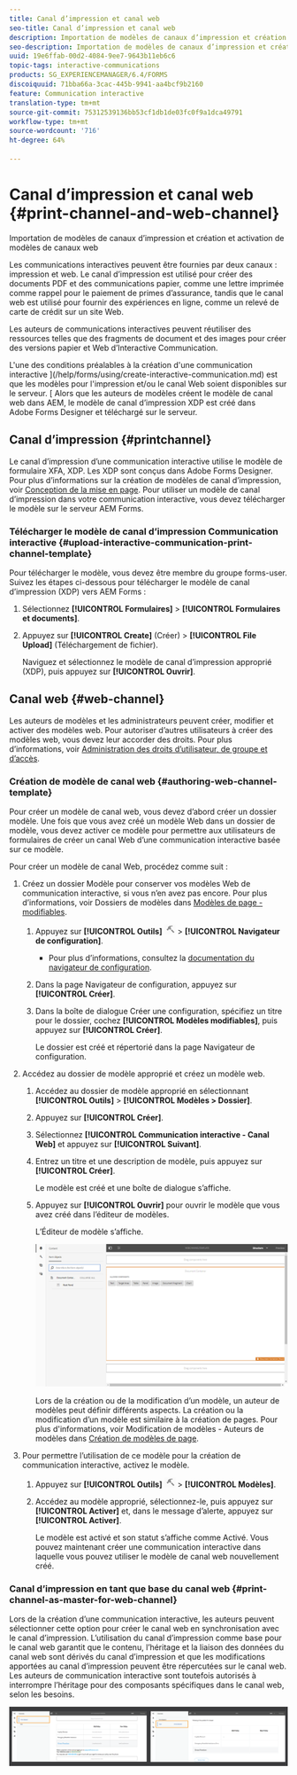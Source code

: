 ```yaml
---
title: Canal d’impression et canal web
seo-title: Canal d’impression et canal web
description: Importation de modèles de canaux d’impression et création et activation de modèles de canaux web
seo-description: Importation de modèles de canaux d’impression et création et activation de modèles de canaux web
uuid: 19e6ffab-00d2-4084-9ee7-9643b11eb6c6
topic-tags: interactive-communications
products: SG_EXPERIENCEMANAGER/6.4/FORMS
discoiquuid: 71bba66a-3cac-445b-9941-aa4bcf9b2160
feature: Communication interactive
translation-type: tm+mt
source-git-commit: 75312539136bb53cf1db1de03fc0f9a1dca49791
workflow-type: tm+mt
source-wordcount: '716'
ht-degree: 64%

---
```



# Canal d’impression et canal web {#print-channel-and-web-channel}

Importation de modèles de canaux d’impression et création et activation de modèles de canaux web

Les communications interactives peuvent être fournies par deux canaux : impression et web. Le canal d’impression est utilisé pour créer des documents PDF et des communications papier, comme une lettre imprimée comme rappel pour le paiement de primes d’assurance, tandis que le canal web est utilisé pour fournir des expériences en ligne, comme un relevé de carte de crédit sur un site Web.

Les auteurs de communications interactives peuvent réutiliser des ressources telles que des fragments de document et des images pour créer des versions papier et Web d’Interactive Communication.

L&#39;une des conditions préalables à la création d&#39;une communication interactive ](/help/forms/using/create-interactive-communication.md) est que les modèles pour l&#39;impression et/ou le canal Web soient disponibles sur le serveur. [ Alors que les auteurs de modèles créent le modèle de canal web dans AEM, le modèle de canal d’impression XDP est créé dans Adobe Forms Designer et téléchargé sur le serveur.

## Canal d’impression {#printchannel}

Le canal d’impression d’une communication interactive utilise le modèle de formulaire XFA, XDP. Les XDP sont conçus dans Adobe Forms Designer. Pour plus d’informations sur la création de modèles de canal d’impression, voir [Conception de la mise en page](/help/forms/using/layout-design-details.md). Pour utiliser un modèle de canal d’impression dans votre communication interactive, vous devez télécharger le modèle sur le serveur AEM Forms.

### Télécharger le modèle de canal d’impression Communication interactive {#upload-interactive-communication-print-channel-template}

Pour télécharger le modèle, vous devez être membre du groupe forms-user. Suivez les étapes ci-dessous pour télécharger le modèle de canal d’impression (XDP) vers AEM Forms :

1. Sélectionnez **[!UICONTROL Formulaires]** > **[!UICONTROL Formulaires et documents]**.

1. Appuyez sur **[!UICONTROL Create]** (Créer) > **[!UICONTROL File Upload]** (Téléchargement de fichier). 

   Naviguez et sélectionnez le modèle de canal d’impression approprié (XDP), puis appuyez sur **[!UICONTROL Ouvrir]**.

## Canal web {#web-channel}

Les auteurs de modèles et les administrateurs peuvent créer, modifier et activer des modèles web. Pour autoriser d’autres utilisateurs à créer des modèles web, vous devez leur accorder des droits. Pour plus d’informations, voir [Administration des droits d’utilisateur, de groupe et d’accès](/help/sites-administering/user-group-ac-admin.md).

### Création de modèle de canal web {#authoring-web-channel-template}

Pour créer un modèle de canal web, vous devez d’abord créer un dossier modèle. Une fois que vous avez créé un modèle Web dans un dossier de modèle, vous devez activer ce modèle pour permettre aux utilisateurs de formulaires de créer un canal Web d’une communication interactive basée sur ce modèle.

Pour créer un modèle de canal Web, procédez comme suit :

1. Créez un dossier Modèle pour conserver vos modèles Web de communication interactive, si vous n’en avez pas encore. Pour plus d’informations, voir Dossiers de modèles dans [Modèles de page - modifiables](/help/sites-developing/page-templates-editable.md).

   1. Appuyez sur **[!UICONTROL Outils]** ![outils-1](assets/tools-1.png) > **[!UICONTROL Navigateur de configuration]**.
      * Pour plus d’informations, consultez la [documentation du navigateur de configuration](/help/sites-administering/configurations.md).
   1. Dans la page Navigateur de configuration, appuyez sur **[!UICONTROL Créer]**.
   1. Dans la boîte de dialogue Créer une configuration, spécifiez un titre pour le dossier, cochez **[!UICONTROL Modèles modifiables]**, puis appuyez sur **[!UICONTROL Créer]**.

      Le dossier est créé et répertorié dans la page Navigateur de configuration.

1. Accédez au dossier de modèle approprié et créez un modèle web.

   1. Accédez au dossier de modèle approprié en sélectionnant **[!UICONTROL Outils]** > **[!UICONTROL Modèles > Dossier]**.
   1. Appuyez sur **[!UICONTROL Créer]**.
   1. Sélectionnez **[!UICONTROL Communication interactive - Canal Web]** et appuyez sur **[!UICONTROL Suivant]**.
   1. Entrez un titre et une description de modèle, puis appuyez sur **[!UICONTROL Créer]**.

      Le modèle est créé et une boîte de dialogue s’affiche.

   1. Appuyez sur **[!UICONTROL Ouvrir]** pour ouvrir le modèle que vous avez créé dans l’éditeur de modèles.

      L’Éditeur de modèle s’affiche.

      ![webchanneltemplate](assets/webchanneltemplate.png)

      Lors de la création ou de la modification d’un modèle, un auteur de modèles peut définir différents aspects. La création ou la modification d’un modèle est similaire à la création de pages. Pour plus d&#39;informations, voir Modification de modèles - Auteurs de modèles dans [Création de modèles de page](/help/sites-authoring/templates.md).

1. Pour permettre l’utilisation de ce modèle pour la création de communication interactive, activez le modèle.

   1. Appuyez sur **[!UICONTROL Outils]** ![outils-1](assets/tools-1.png) > **[!UICONTROL Modèles]**.
   1. Accédez au modèle approprié, sélectionnez-le, puis appuyez sur **[!UICONTROL Activer]** et, dans le message d’alerte, appuyez sur **[!UICONTROL Activer]**.

      Le modèle est activé et son statut s’affiche comme Activé. Vous pouvez maintenant créer une communication interactive dans laquelle vous pouvez utiliser le modèle de canal web nouvellement créé.

### Canal d’impression en tant que base du canal web {#print-channel-as-master-for-web-channel}

Lors de la création d’une communication interactive, les auteurs peuvent sélectionner cette option pour créer le canal web en synchronisation avec le canal d’impression. L’utilisation du canal d’impression comme base pour le canal web garantit que le contenu, l’héritage et la liaison des données du canal web sont dérivés du canal d’impression et que les modifications apportées au canal d’impression peuvent être répercutées sur le canal web. Les auteurs de communication interactive sont toutefois autorisés à interrompre l’héritage pour des composants spécifiques dans le canal web, selon les besoins.

![printweb_2-2](assets/printweb_2-2.png)

